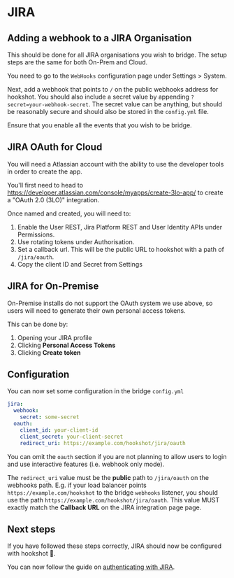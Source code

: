 # JIRA

## Adding a webhook to a JIRA Organisation

This should be done for all JIRA organisations you wish to bridge. The setup steps are the same for both On-Prem and Cloud.

You need to go to the `WebHooks` configuration page under Settings > System.

Next, add a webhook that points to `/` on the public webhooks address for hookshot. You should also include a 
secret value by appending `?secret=your-webhook-secret`. The secret value can be anything, but should
be reasonably secure and should also be stored in the `config.yml` file.

Ensure that you enable all the events that you wish to be bridge.


## JIRA OAuth for Cloud

You will need a Atlassian account with the ability to use the developer tools in order to create the app.

You'll first need to head to https://developer.atlassian.com/console/myapps/create-3lo-app/ to create a 
"OAuth 2.0 (3LO)" integration.

Once named and created, you will need to:
  1. Enable the User REST, Jira Platform REST and User Identity APIs under Permissions.
  2. Use rotating tokens under Authorisation.
  3. Set a callback url. This will be the public URL to hookshot with a path of `/jira/oauth`.
  4. Copy the client ID and Secret from Settings


## JIRA for On-Premise

On-Premise installs do not support the OAuth system we use above, so users will need to generate their own
personal access tokens.

This can be done by:

1. Opening your JIRA profile
2. Clicking **Personal Access Tokens**
3. Clicking **Create token**


## Configuration

You can now set some configuration in the bridge `config.yml`

```yaml
jira:
  webhook:
    secret: some-secret
  oauth:
    client_id: your-client-id
    client_secret: your-client-secret
    redirect_uri: https://example.com/hookshot/jira/oauth
```

You can omit the `oauth` section if you are not planning to allow users to login and use interactive features (i.e. webhook only mode).

The `redirect_uri` value must be the **public** path to `/jira/oauth` on the webhooks path. E.g. if your load balancer
points `https://example.com/hookshot` to the bridge `webhooks` listener, you should use the path `https://example.com/hookshot/jira/oauth`.
This value MUST exactly match the **Callback URL** on the JIRA integration page page.

## Next steps

If you have followed these steps correctly, JIRA should now be configured with hookshot 🥳.

You can now follow the guide on [authenticating with JIRA](../usage/auth.md#jira).

